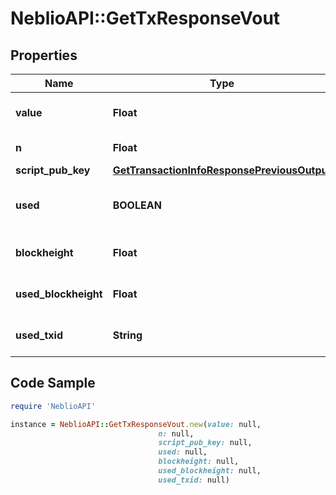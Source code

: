 # NeblioAPI::GetTxResponseVout

## Properties
Name | Type | Description | Notes
------------ | ------------- | ------------- | -------------
**value** | **Float** | Value of the output in NEBL | [optional] 
**n** | **Float** | Output index | [optional] 
**script_pub_key** | [**GetTransactionInfoResponsePreviousOutput**](GetTransactionInfoResponsePreviousOutput.md) |  | [optional] 
**used** | **BOOLEAN** | Whether this output has now been used | [optional] 
**blockheight** | **Float** | Blockheight of this transaction | [optional] 
**used_blockheight** | **Float** | Blockheight this output was used in | [optional] 
**used_txid** | **String** | TXID this output was used in | [optional] 

## Code Sample

```ruby
require 'NeblioAPI'

instance = NeblioAPI::GetTxResponseVout.new(value: null,
                                 n: null,
                                 script_pub_key: null,
                                 used: null,
                                 blockheight: null,
                                 used_blockheight: null,
                                 used_txid: null)
```


